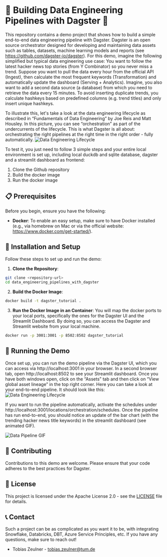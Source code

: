 # 🚀 Building Data Engineering Pipelines with Dagster 🚀

This repository contains a demo project that shows how to build a simple end-to-end data engineering pipeline with Dagster. Dagster is an open source orchestrator designed for developing and maintaining data assets such as tables, datasets, machine learning models and reports (see https://github.com/dagster-io/dagster).
For this demo, imagine the following simplified but typical data engineering use case:
You want to follow the latest hacker news top stories (from Y Combinator) so you never miss a trend. Suppose you want to pull the data every hour from the official API (Ingest), then calculate the most frequent keywords (Transformation) and automatically update the dashboard (Serving + Analytics). 
Imagine, you also want to add a second data source (a database) from which you need to retrieve the data every 15 minutes. To avoid inserting duplicate trends, you calculate hashkeys based on predefined columns (e.g. trend titles) and only insert unique hashkeys.


To illustrate this, let's take a look at the data engineering lifecycle as described in “Fundamentals of Data Engineering” by Joe Reis and Matt Housley. In this picture, you can see “orchestration” as part of the undercurrents of the lifecycle. This is what Dagster is all about: orchestrating the right pipelines at the right time in the right order - fully automatically.
![Data Engineering Lifecycle](https://d15shllkswkct0.cloudfront.net/wp-content/blogs.dir/1/files/2023/02/dataengineeringlifecyle.png)


To test it, you just need to follow 3 simple steps and your entire local environment is set up, including local duckdb and sqlite database, dagster and a streamlit dashboard as frontend:
1. Clone the Github repository
2. Build the docker image
3. Run the docker image


## 📋 Prerequisites

Before you begin, ensure you have the following:

- **Docker**: To enable an easy setup, make sure to have Docker installed (e.g., via homebrew on Mac or via the official website: https://www.docker.com/get-started/).


## 🔨 Installation and Setup

Follow these steps to set up and run the demo:

1. **Clone the Repository**:
```bash
git clone <repository-url>
cd data_engineering_pipelines_with_dagster
```

2. **Build the Docker Image**:
```bash
docker build -t dagster_tutorial .
```

3. **Run the Docker Image in an Container**:
You will map the docker ports to your local ports, specifically the ones for the Dagster UI and the Streamlit Dashboard. By doing so, you can access the Dagster and Streamlit website from your local machine.
```bash
docker run -p 3001:3001 -p 8502:8502 dagster_tutorial
```

## 🏃 Running the Demo

Once set up, you can run the demo pipeline via the Dagster UI, which you can access via http://localhost:3001 in your browser. In a second browser tab, open http://localhost:8502 to see your Streamlit dashboard.
Once you have both windows open, click on the “Assets” tab and then click on “View global asset lineage” in the top right corner. Here you can take a look at your end-to-end pipeline.
It should look like this:
![Data Engineering Lifecycle](images/demo_data_engineering_pipeline.jpeg)


If you want to run the pipeline automatically, activate the schedules under http://localhost:3001/locations/orchestration/schedules. Once the pipeline has run end-to-end, you should notice an update of the bar chart (with the trending hacker news title keywords) in the streamlit dashboard (see animated GIF).

![Data Pipeline GIF](images/dagster_demo_gif.gif)

## 🤝 Contributing

Contributions to this demo are welcome. Please ensure that your code adheres to the best practices for Dagster.

## 📜 License

This project is licensed under the Apache License 2.0 - see the [LICENSE](LICENSE) file for details.

## 📞 Contact
Such a project can be as complicated as you want it to be, with integrating Snowflake, Databricks, DBT, Azure Service Principles, etc. If you have any questions, make sure to reach out!

- Tobias Zeulner - tobias.zeulner@tum.de